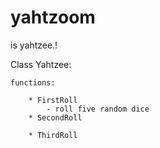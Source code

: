 # yahtzoom
is yahtzee.!


Class Yahtzee:
	
	functions:

		* FirstRoll
			- roll five random dice
		* SecondRoll
		
		* ThirdRoll